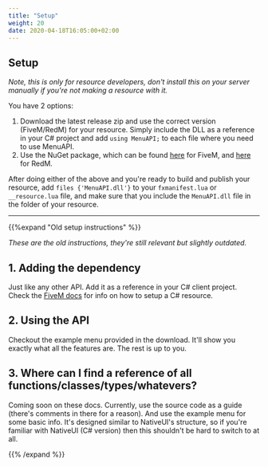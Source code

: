 ```yaml
---
title: "Setup"
weight: 20
date: 2020-04-18T16:05:00+02:00
---
```


## Setup

_Note, this is only for resource developers, don't install this on your server manually if you're not making a resource with it._

You have 2 options:

1. Download the latest release zip and use the correct version (FiveM/RedM) for your resource. Simply include the DLL as a reference in your C# project and add `using MenuAPI;` to each file where you need to use MenuAPI.
2. Use the NuGet package, which can be found [here](https://www.nuget.org/packages/MenuAPI.FiveM/) for FiveM, and [here](https://www.nuget.org/packages/MenuAPI.RedM/) for RedM.

After doing either of the above and you're ready to build and publish your resource, add `files {'MenuAPI.dll'}` to your `fxmanifest.lua` or `__resource.lua` file, and make sure that you include the `MenuAPI.dll` file in the folder of your resource.

---

{{%expand "Old setup instructions" %}}

_These are the old instructions, they're still relevant but slightly outdated._

## 1. Adding the dependency

Just like any other API. Add it as a reference in your C# client project. Check the [FiveM docs](https://docs.fivem.net/) for info on how to setup a C# resource.

## 2. Using the API

Checkout the example menu provided in the download. It'll show you exactly what all the features are. The rest is up to you.

## 3. Where can I find a reference of all functions/classes/types/whatevers?

Coming soon on these docs. Currently, use the source code as a guide (there's comments in there for a reason). And use the example menu for some basic info. It's designed similar to NativeUI's structure, so if you're familiar with NativeUI (C# version) then this shouldn't be hard to switch to at all.

{{% /expand %}}
